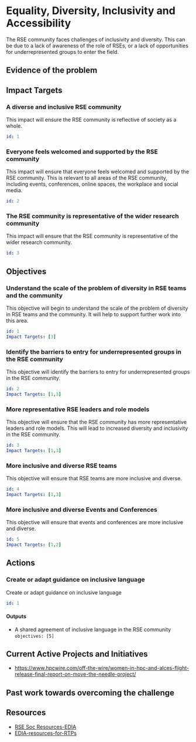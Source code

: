 # Equality, Diversity, Inclusivity and Accessibility

The RSE community faces challenges of inclusivity and diversity. This can be due to a lack of awareness of the role of RSEs, or a lack of opportunities for underrepresented groups to enter the field.

## Evidence of the problem

## Impact Targets

### A diverse and inclusive RSE community

This impact will ensure the RSE community is reflective of society as a whole.

```yaml
id: 1
```

### Everyone feels welcomed and supported by the RSE community

This impact will ensure that everyone feels welcomed and supported by the RSE community.
This is relevant to all areas of the RSE community, including events, conferences, online spaces, the workplace and social media.

```yaml
id: 2
```

### The RSE community is representative of the wider research community

This impact will ensure that the RSE community is representative of the wider research community.

```yaml
id: 3
```

## Objectives

### Understand the scale of the problem of diversity in RSE teams and the community

This objective will begin to understand the scale of the problem of diversity in RSE teams and the community.
It will help to support further work into this area.

```yaml
id: 1
Impact Targets: [3]
```

### Identify the barriers to entry for underrepresented groups in the RSE community

This objective will identify the barriers to entry for underrepresented groups in the RSE community.

```yaml
id: 2
Impact Targets: [1,3]
```

### More representative RSE leaders and role models

This objective will ensure that the RSE community has more representative leaders and role models.
This will lead to increased diversity and inclusivity in the RSE community.

```yaml
id: 3
Impact Targets: [1,3]
```

### More inclusive and diverse RSE teams

This objective will ensure that RSE teams are more inclusive and diverse.

```yaml
id: 4
Impact Targets: [1,3]
```

### More inclusive and diverse Events and Conferences

This objective will ensure that events and conferences are more inclusive and diverse.

```yaml
id: 5
Impact Targets: [1,2]
```

## Actions

### Create or adapt guidance on inclusive language

Create or adapt guidance on inclusive language

```yaml
id: 1
```

#### Outputs

- A shared agreement of inclusive language in the RSE community `objectives: [5]`

## Current Active Projects and Initiatives

- <https://www.hpcwire.com/off-the-wire/women-in-hpc-and-alces-flight-release-final-report-on-move-the-needle-project/>

## Past work towards overcoming the challenge

## Resources

- [RSE Soc Resources-EDIA](https://society-rse.org/resources/?catslug=edia-rd)
- [EDIA-resources-for-RTPs](https://docs.google.com/document/d/1MG9TKsuTMBFq1aPcPsP8NMiJu480rvyc03LGIqJX5Xk/edit?usp=sharing)
